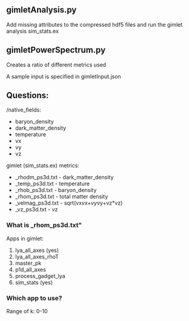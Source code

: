 ## gimletAnalysis.py
Add missing attributes to the compressed hdf5 files and run the gimlet analysis sim_stats.ex

## gimletPowerSpectrum.py
Creates a ratio of different metrics used

A sample input is specified in gimletInput.json


## Questions:
/native_fields:
* baryon_density
* dark_matter_density
* temperature
* vx
* vy
* vz

gimlet (sim_stats.ex) metrics:
*  _rhodm_ps3d.txt - dark_matter_density  
*  _temp_ps3d.txt - temperature 
*  _rhob_ps3d.txt - baryon_density 
*  _rhom_ps3d.txt - total matter density 
* _velmag_ps3d.txt - sqrt(vx*vx+vy*vy+vz*vz) 
*    _vz_ps3d.txt - vz 


### What is _rhom_ps3d.txt"
Apps in gimlet:
1. lya_all_axes (yes)
2. lya_all_axes_rhoT
3. master_pk
4. p1d_all_axes
5. process_gadget_lya
6. sim_stats (yes)

### Which app to use?

Range of k: 0-10
